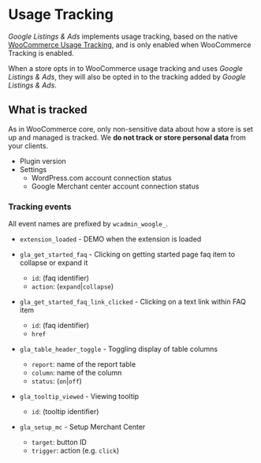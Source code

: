 # Usage Tracking

_Google Listings & Ads_ implements usage tracking, based on the native [WooCommerce Usage Tracking](https://woocommerce.com/usage-tracking/), and is only enabled when WooCommerce Tracking is enabled.

When a store opts in to WooCommerce usage tracking and uses _Google Listings & Ads_, they will also be opted in to the tracking added by _Google Listings & Ads_.

## What is tracked

As in WooCommerce core, only non-sensitive data about how a store is set up and managed is tracked. We **do not track or store personal data** from your clients.

* Plugin version
* Settings
  * WordPress.com account connection status
  * Google Merchant center account connection status

<!-- TODO: add more tracking information -->

### Tracking events

All event names are prefixed by `wcadmin_woogle_`.

* `extension_loaded` - DEMO when the extension is loaded

* `gla_get_started_faq` - Clicking on getting started page faq item to collapse or expand it
  * `id`: (faq identifier)
  * `action`: (`expand`|`collapse`)

* `gla_get_started_faq_link_clicked` - Clicking on a text link within FAQ item
  * `id`: (faq identifier)
  * `href`

* `gla_table_header_toggle` - Toggling display of table columns
  * `report`: name of the report table
  * `column`: name of the column
  * `status`: (`on`|`off`)

* `gla_tooltip_viewed` - Viewing tooltip
  * `id`: (tooltip identifier)

* `gla_setup_mc` - Setup Merchant Center
  * `target`: button ID
  * `trigger`: action (e.g. `click`)

<!-- -- >
## Developer Info
All new tracking info should be updated in this readme.

New snapshot data for **WC Tracker** should be hooked into `Tracking\Events\TrackerSnapshot::include_snapshot_data()`.

New **Tracks** events should be created in `Tracking\Events\Events` (extending `Tracking\Events\BaseEvent`), and need to be registered in `Tracking\Events\EventTracking::$events`. They should also be registered in the `Internal\DependencyManagement\CoreServiceProvider` class:

```php
$this->conditionally_share_with_tags( Loaded::class );
```

 /Dev Info -->
